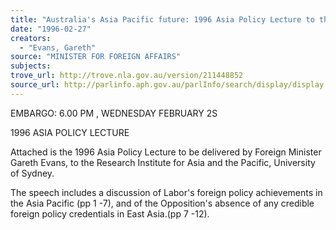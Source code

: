 ```yaml
---
title: "Australia's Asia Pacific future: 1996 Asia Policy Lecture to the Research Institute for Asia and the Pacific, University of Sydney, 28 February 1996"
date: "1996-02-27"
creators:
  - "Evans, Gareth"
source: "MINISTER FOR FOREIGN AFFAIRS"
subjects:
trove_url: http://trove.nla.gov.au/version/211448852
source_url: http://parlinfo.aph.gov.au/parlInfo/search/display/display.w3p;query=Id%3A%22media/pressrel/VQR20%22
---
```


  EMBARGO: 6.00 PM , WEDNESDAY FEBRUARY 2S 

  1996 ASIA POLICY LECTURE 

  Attached is the 1996 Asia Policy Lecture to be delivered by Foreign Minister Gareth Evans, to  the Research Institute for Asia and the Pacific, University of Sydney. 

  The speech includes a discussion of Labor's foreign policy achievements in the Asia Pacific  (pp 1 -7), and of the Opposition's absence of any credible foreign policy credentials in East  Asia.(pp 7 -12). 

